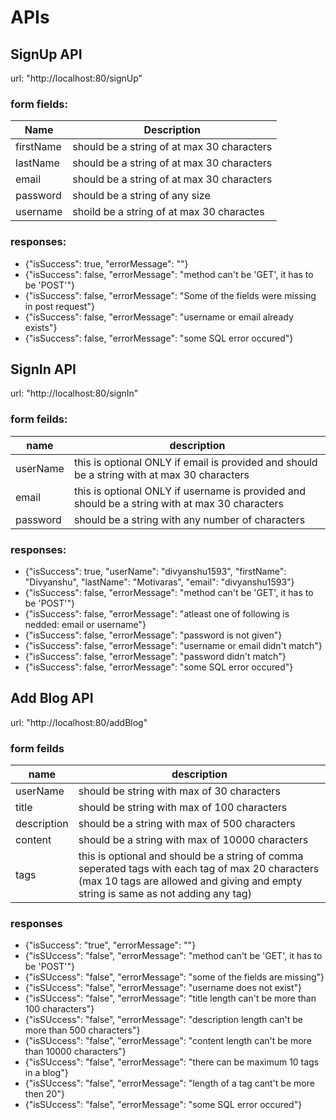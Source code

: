 # APIs

## SignUp API

url: "http://localhost:80/signUp"

### form fields:
|  Name      |  Description  |
| -----------| --------------|
| firstName  | should be a string of at max 30 characters |
| lastName   | should be a string of at max 30 characters |
| email      | should be a string of at max 30 characters |
|password    | should be a string of any size             |
| username   | shoild be a string of at max 30 charactes  |
### responses:
- {"isSuccess": true, "errorMessage": ""}
- {"isSuccess": false, "errorMessage": "method can't be 'GET', it has to be 'POST'"}
- {"isSuccess": false, "errorMessage": "Some of the fields were missing in post request"}
- {"isSuccess": false, "errorMessage": "username or email already exists"}
- {"isSuccess": false, "errorMessage": "some SQL error occured"}


## SignIn API

url: "http://localhost:80/signIn"

### form feilds:
| name     | description                         |
| -------- | ----------------------------------- |
| userName | this is optional ONLY if email is provided and should be a string with at max 30 characters|
| email    | this is optional ONLY if username is provided and should be a string with at max 30 characters|
| password | should be a string with any number of characters|
### responses:
- {"isSuccess": true, "userName": "divyanshu1593", "firstName": "Divyanshu", "lastName": "Motivaras", "email": "divyanshu1593"}
- {"isSuccess": false, "errorMessage": "method can't be 'GET', it has to be 'POST'"}
- {"isSuccess": false, "errorMessage": "atleast one of following is nedded: email or username"}
- {"isSuccess": false, "errorMessage": "password is not given"}
- {"isSuccess": false, "errorMessage": "username or email didn't match"}
- {"isSuccess": false, "errorMessage": "password didn't match"}
- {"isSuccess": false, "errorMessage": "some SQL error occured"}


## Add Blog API

url: "http://localhost:80/addBlog"

### form feilds
| name | description |
| ---  | ----------- |
| userName | should be string with max of 30 characters |
| title | should be string with max of 100 characters |
| description | should be a string with max of 500 characters |
| content | should be a string with max of 10000 characters |
| tags | this is optional and should be a string of comma seperated tags with each tag of max 20 characters (max 10 tags are allowed and giving and empty string is same as not adding any tag) |

### responses
- {"isSuccess": "true", "errorMessage": ""}
- {"isSUccess": "false", "errorMessage": "method can't be 'GET', it has to be 'POST'"}
- {"isSUccess": "false", "errorMessage": "some of the fields are missing"}
- {"isSUccess": "false", "errorMessage": "username does not exist"}
- {"isSUccess": "false", "errorMessage": "title length can't be more than 100 characters"}
- {"isSUccess": "false", "errorMessage": "description length can't be more than 500 characters"}
- {"isSUccess": "false", "errorMessage": "content length can't be more than 10000 characters"}
- {"isSUccess": "false", "errorMessage": "there can be maximum 10 tags in a blog"}
- {"isSUccess": "false", "errorMessage": "length of a tag cant't be more then 20"}
- {"isSUccess": "false", "errorMessage": "some SQL error occured"}
